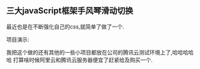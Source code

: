 ## 三大javaScript框架手风琴滑动切换

最近也是在不断强化自己的css,就简单了做了一个.

项目演示:

我把这个做的还有其他的一些小项目都放在公司的腾讯云测试环境上了,哈哈哈哈哈
打算啥时候阿里云和腾讯云服务器便宜了赶紧给及购买一个.
